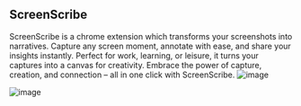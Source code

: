 ## ScreenScribe
ScreenScribe is a chrome extension which transforms your screenshots into narratives. Capture any screen moment, annotate with ease, and share your insights instantly. Perfect for work, learning, or leisure, it turns your captures into a canvas for creativity. Embrace the power of capture, creation, and connection – all in one click with ScreenScribe.
![image](https://github.com/raihanmehran/ScreenScribe/assets/46088697/2c6e6e96-1943-455a-9ea0-76b17be5b684)

![image](https://github.com/raihanmehran/ScreenScribe/assets/46088697/9a600bf6-5cc2-4cb3-8ddf-156a185d8f8c)


